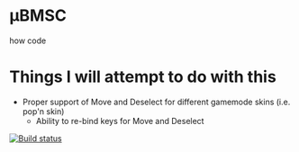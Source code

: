 µBMSC
=====
how code

Things I will attempt to do with this
=====
* Proper support of Move and Deselect for different gamemode skins (i.e. pop'n skin)
  * Ability to re-bind keys for Move and Deselect

[![Build status](https://ci.appveyor.com/api/projects/status/m7iygj9sje2yqf43?svg=true)](https://ci.appveyor.com/project/zardoru/ibmsc)
